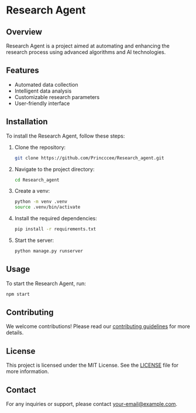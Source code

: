 # Research Agent

## Overview
Research Agent is a project aimed at automating and enhancing the research process using advanced algorithms and AI technologies.

## Features
- Automated data collection
- Intelligent data analysis
- Customizable research parameters
- User-friendly interface

## Installation
To install the Research Agent, follow these steps:
1. Clone the repository:
    ```bash
    git clone https://github.com/Princccee/Research_agent.git
    ```
2. Navigate to the project directory:
    ```bash
    cd Research_agent
    ```
3. Create a venv:
    ```bash
    python -m venv .venv
    source .venv/bin/activate
    ```    
4. Install the required dependencies:
    ```bash
    pip install -r requirements.txt
    ```
5. Start the server:
    ```bash
    python manage.py runserver
    ```

## Usage
To start the Research Agent, run:
```bash
npm start
```

## Contributing
We welcome contributions! Please read our [contributing guidelines](CONTRIBUTING.md) for more details.

## License
This project is licensed under the MIT License. See the [LICENSE](LICENSE) file for more information.

## Contact
For any inquiries or support, please contact [your-email@example.com](mailto:your-email@example.com).